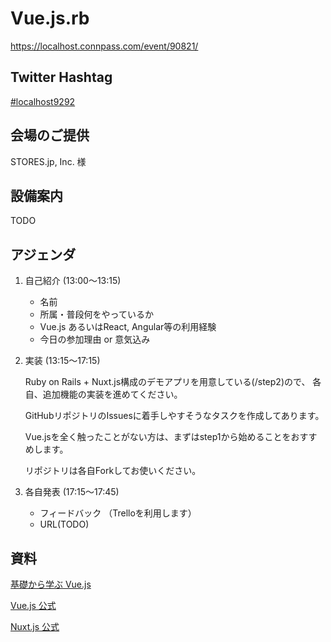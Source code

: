 # Vue.js.rb

https://localhost.connpass.com/event/90821/

## Twitter Hashtag

[#localhost9292](https://twitter.com/hashtag/localhost9292?src=hash)

## 会場のご提供

STORES.jp, Inc. 様

## 設備案内

TODO

## アジェンダ

1. 自己紹介 (13:00〜13:15)
    - 名前
    - 所属・普段何をやっているか
    - Vue.js あるいはReact, Angular等の利用経験
    - 今日の参加理由 or 意気込み
2. 実装 (13:15〜17:15)

    Ruby on Rails + Nuxt.js構成のデモアプリを用意している(/step2)ので、
    各自、追加機能の実装を進めてください。

    GitHubリポジトリのIssuesに着手しやすそうなタスクを作成してあります。

    Vue.jsを全く触ったことがない方は、まずはstep1から始めることをおすすめします。

    リポジトリは各自Forkしてお使いください。

3. 各自発表 (17:15〜17:45)
    - フィードバック （Trelloを利用します）
    - URL(TODO)

## 資料

[基礎から学ぶ Vue.js](https://cr-vue.mio3io.com/)

[Vue.js 公式](https://jp.vuejs.org/)

[Nuxt.js 公式](https://ja.nuxtjs.org/)
